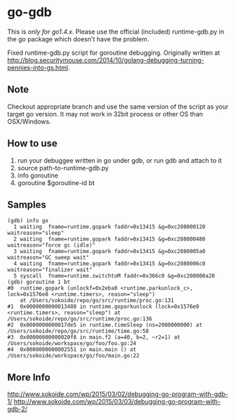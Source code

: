 # go-gdb

This is *only for go1.4.x*. Please use the official (included) runtime-gdb.py in the go package which doesn't have the problem.

Fixed runtime-gdb.py script for goroutine debugging.
Originally written at http://blog.securitymouse.com/2014/10/golang-debugging-turning-pennies-into-gs.html.

## Note

Checkout appropriate branch and use the same version of the script as your target go version.
It may not work in 32bit process or other OS than OSX/Windows.

## How to use

1. run your debuggee written in go under gdb, or run gdb and attach to it
2. source path-to-runtime-gdb.py
3. info goroutine
4. goroutine $goroutine-id bt

## Samples

```
(gdb) info go
  1 waiting  fname=runtime.gopark faddr=0x13415 &g=0xc208000120 waitreason="sleep"
  2 waiting  fname=runtime.gopark faddr=0x13415 &g=0xc208000480 waitreason="force gc (idle)"
  3 waiting  fname=runtime.gopark faddr=0x13415 &g=0xc2080005a0 waitreason="GC sweep wait"
  4 waiting  fname=runtime.gopark faddr=0x13415 &g=0xc2080006c0 waitreason="finalizer wait"
  5 syscall  fname=runtime.switchtoM faddr=0x366c0 &g=0xc208000a20
(gdb) goroutine 1 bt
#0  runtime.gopark (unlockf=0x2eba0 <runtime.parkunlock_c>, lock=0x1576e0 <runtime.timers>, reason="sleep")
    at /Users/sokoide/repo/go/src/runtime/proc.go:131
#1  0x0000000000013488 in runtime.goparkunlock (lock=0x1576e0 <runtime.timers>, reason="sleep") at /Users/sokoide/repo/go/src/runtime/proc.go:136
#2  0x0000000000017de5 in runtime.timeSleep (ns=2000000000) at /Users/sokoide/repo/go/src/runtime/time.go:58
#3  0x00000000000020f8 in main.f2 (a=40, b=2, ~r2=1) at /Users/sokoide/workspace/go/foo/foo.go:24
#4  0x0000000000002551 in main.main () at /Users/sokoide/workspace/go/foo/main.go:22
```

## More Info
http://www.sokoide.com/wp/2015/03/02/debugging-go-program-with-gdb-1/
http://www.sokoide.com/wp/2015/03/03/debugging-go-program-with-gdb-2/

